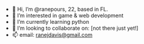 - 👋 Hi, I’m @ranepours, 22, based in FL.
- 👀 I’m interested in game & web development
- 🌱 I’m currently learning python
- 💞️ I’m looking to collaborate on: [not there just yet!]
- 📫 email: ranejdavis@gmail.com

<!---
ranepours/ranepours is a ✨ special ✨ repository because its `README.md` (this file) appears on your GitHub profile.
You can click the Preview link to take a look at your changes.
--->
